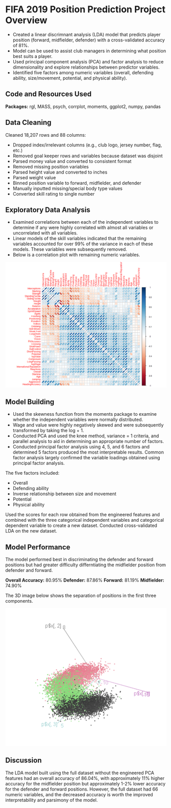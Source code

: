 # FIFA 2019 Position Prediction Project Overview
* Created a linear discrimnant analysis (LDA) model that predicts player position (forward, midfielder, defender) with a cross-validated accuracy of 81%.
* Model can be used to assist club managers in determining what position best suits a player.
* Used principal component analysis (PCA) and factor analysis to reduce dimensionality and explore relationships between predictor variables.
* Identified five factors among numeric variables (overall, defending ability, size/movement, potential, and physical ability).

## Code and Resources Used
**Packages:** rgl, MASS, psych, corrplot, moments, ggplot2, numpy, pandas

## Data Cleaning
Cleaned 18,207 rows and 88 columns:
* Dropped index/irrelevant columns (e.g., club logo, jersey number, flag, etc.)
* Removed goal keeper rows and variables because dataset was disjoint
* Parsed money value and converted to consistent format
* Removed missing position variables
* Parsed height value and converted to inches
* Parsed weight value
* Binned position variable to forward, midfielder, and defender
* Manually inputted missing/special body type values
* Converted skill rating to single number

## Exploratory Data Analysis
* Examined correlations between each of the independent variables to determine if any were highly correlated with almost all variables or uncorrelated with all variables.
* Linear models of the skill variables indicated that the remaining variables accounted for over 99% of the variance in each of these models. These variables were subsequently removed.
* Below is a correlation plot with remaining numeric variables.

![alt text](https://github.com/chelseako/FIFA_2019_Project/blob/main/FIFACorrplot.png)

## Model Building
* Used the skewness function from the moments package to examine whether the independent variables were normally distributed.
* Wage and value were highly negatively skewed and were subsequently transformed by taking the log + 1.
* Conducted PCA and used the knee method, variance = 1 criteria, and parallel analysis to aid in determining an appropriate number of factors.
* Conducted principal factor analysis using 4, 5, and 6 factors and determined 5 factors produced the most interpretable results. Common factor analysis largely confirmed the variable loadings obtained using principal factor analysis.

The five factors included:
* Overall
* Defending ability
* Inverse relationship between size and movement
* Potential
* Physical ability

Used the scores for each row obtained from the engineered features and combined with the three categorical independent variables and categorical dependent variable to create a new dataset.
Conducted cross-validated LDA on the new dataset.

## Model Performance
The model performed best in discriminating the defender and forward positions but had greater difficulty differntiating the midfielder position from defender and forward.

**Overall Accuracy:** 80.95%
**Defender:** 87.86%
**Forward:** 81.19%
**Midfielder:** 74.90%

The 3D image below shows the separation of positions in the first three components.

![alt text](https://github.com/chelseako/FIFA_2019_Project/blob/main/PCA_Plot3D.png)

## Discussion
The LDA model built using the full dataset without the engineered PCA features had an overall accuracy of 86.04%, with approximately 11% higher accuracy for the midfielder position but approximately 1-2% lower accuracy for the defender and forward positions.  However, the full dataset had 66 numeric variables, and the decreased accuracy is worth the improved interpretability and parsimony of the model.


